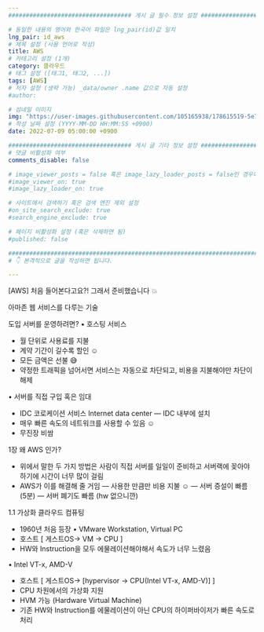 ```yaml
---
################################### 게시 글 필수 정보 설정 ###################################

# 동일한 내용의 영어와 한국어 파일은 lng_pair(id)값 일치
lng_pair: id_aws
# 제목 설정 (사용 언어로 작성)
title: AWS 
# 카테고리 설정 (1개)
category: 클라우드 
# 태그 설정 ([태그1, 태그2, ...])
tags: [AWS] 
# 저자 설정 (생략 가능) _data/owner .name 값으로 자동 설정
#author: 

# 섬네일 이미지
img: "https://user-images.githubusercontent.com/105165938/178615519-5e77433d-32f7-44bd-9516-f046e4584dc0.png" 
# 작성 날짜 설정 (YYYY-MM-DD HH:MM:SS +0900)
date: 2022-07-09 05:00:00 +0900

################################### 게시 글 기타 정보 설정 ###################################
# 댓글 비활성화 여부
comments_disable: false

# image_viewer_posts = false 혹은 image_lazy_loader_posts = false인 경우에만 사용
#image_viewer_on: true
#image_lazy_loader_on: true

# 사이트에서 검색하기 혹은 검색 엔진 제외 설정 
#on_site_search_exclude: true
#search_engine_exclude: true

# 페이지 비활성화 설정 (혹은 삭제하면 됨)
#published: false

##########################################################################################
# 👇 본격적으로 글을 작성하면 됩니다. 

---
```

<!-- outline-start -->
[AWS] 처음 들어본다고요?! 그래서 준비했습니다 💥
<!-- outline-end -->
아마존 웹 서비스를 다루는 기술

도입
서버를 운영하려면?
• 호스팅 서비스
- 월 단위로 사용료를 지불
- 계약 기간이 길수록 할인 ☺️
- 모든 금액은 선불 😅
- 약정한 트래픽을 넘어서면 서비스는 자동으로 차단되고, 비용을 지불해야만 차단이 해제

• 서버를 직접 구입 혹은 임대
- IDC 코로케이션 서비스
Internet data center
— IDC 내부에 설치
- 매우 빠른 속도의 네트워크를 사용할 수 있음 ☺️
- 무진장 비쌈

1장
왜 AWS 인가?
- 위에서 말한 두 가지 방법은 사람이 직접 서버를 일일이 준비하고 서버랙에 꽂아야 하기에 시간이 너무 많이 걸림
- AWS가 이를 해결해 줄 거임
— 사용한 만큼만 비용 지불 ☺️
— 서버 증설이 빠름 (5분)
— 서버 폐기도 빠름 (hw 없으니깐)

1.1 가상화 클라우드 컴퓨팅
- 1960년 처음 등장
• VMware Workstation, Virtual PC
- 호스트 [ 게스트OS-> VM -> CPU ]
- HW와 Instruction을 모두 에물레이션해야해서 속도가 너무 느렸음

• Intel VT-x, AMD-V
- 호스트 [ 게스트OS-> [hypervisor -> CPU(Intel VT-x, AMD-V)] ]
- CPU 차원에서의 가상화 지원 
- HVM 가능 (Hardware Virtual Machine)
- 기존 HW와 Instruction를 에물레이션이 아닌 CPU의 하이퍼바이저가 빠른 속도로 처리